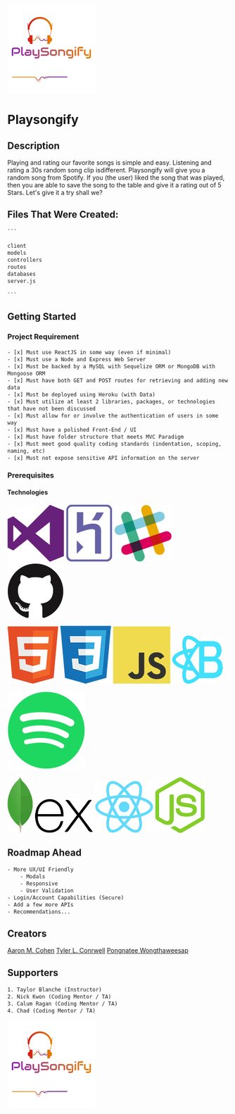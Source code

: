 ![Playsongify](client/public/images/logo.png)


# Playsongify

## Description

Playing and rating our favorite songs is simple and easy. Listening and rating a 30s random song clip isdifferent. Playsongify will give you a random song from Spotify. If you (the user) liked the song that was played, then you are able to save the song to the table and give it a rating out of 5 Stars. Let's give it a try shall we?

## Files That Were Created:
    ```

    client
    models
    controllers
    routes
    databases
    server.js

    ```
## Getting Started

### Project Requirement
    - [x] Must use ReactJS in some way (even if minimal)
    - [x] Must use a Node and Express Web Server
    - [x] Must be backed by a MySQL with Sequelize ORM or MongoDB with Mongoose ORM
    - [x] Must have both GET and POST routes for retrieving and adding new data
    - [x] Must be deployed using Heroku (with Data)
    - [x] Must utilize at least 2 libraries, packages, or technologies that have not been discussed
    - [x] Must allow for or involve the authentication of users in some way
    - [x] Must have a polished Front-End / UI
    - [x] Must have folder structure that meets MVC Paradigm
    - [x] Must meet good quality coding standards (indentation, scoping, naming, etc)
    - [x] Must not expose sensitive API information on the server

### Prerequisites

#### Technologies


![Visual Studio Code](client/public/images/VSC.png) ![Heroku](client/public/images/Heroku.png) ![Slack](client/public/images/Slack.png) ![GitHub](client/public/images/GitHUb.png)



![HTML5](client/public/images/HTML5.png) ![CSS3](client/public/images/CSS3.png) ![JavaScript](client/public/images/JavaScript.png) ![React-BootStrap](client/public/images/React-BootStrap.png)


![Spotify](client/public/images/Spotify.png)


![MongoDB](client/public/images/MongoDB.png) ![ExpressJS](client/public/images/Express.png) ![ReactJS](client/public/images/ReactJS.png) ![NodeJS](client/public/images/NodeJS.png)


## Roadmap Ahead
    - More UX/UI Friendly
        - Modals
        - Responsive 
        - User Validation
    - Login/Account Capabilities (Secure)
    - Add a few more APIs
    - Recommendations...

## Creators

[Aaron M. Cohen](https://github.com/TylerLCornwell22)
[Tyler L. Conrwell](https://github.com/AaronMarshallCohen)
[Pongnatee Wongthaweesap](https://github.com/Lowmana69)

## Supporters

    1. Taylor Blanche (Instructor)
    2. Nick Kwon (Coding Mentor / TA)
    3. Calum Ragan (Coding Mentor / TA)
    4. Chad (Coding Mentor / TA)

![Playsongify](client/public/images/logo.png)


